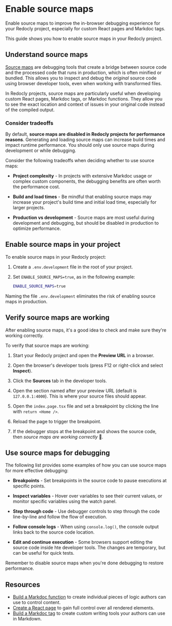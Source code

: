# Enable source maps

Enable source maps to improve the in-browser debugging experience for your Redocly project, especially for custom React pages and Markdoc tags.

This guide shows you how to enable source maps in your Redocly project.

## Understand source maps

[Source maps](https://web.dev/articles/source-maps) are debugging tools that create a bridge between source code and the processed code that runs in production, which is often minified or bundled.
This allows you to inspect and debug the _original_ source code using browser developer tools, even when working with transformed files.

In Redocly projects, source maps are particularly useful when developing custom React pages, Markdoc tags, or Markdoc functions.
They allow you to see the exact location and context of issues in your original code instead of the compiled output.

### Consider tradeoffs

By default, **source maps are disabled in Redocly projects for performance reasons**.
Generating and loading source maps can increase build times and impact runtime performance.
You should only use source maps during development or while debugging.

Consider the following tradeoffs when deciding whether to use source maps:

- **Project complexity** - In projects with extensive Markdoc usage or complex custom components, the debugging benefits are often worth the performance cost.

- **Build and load times** - Be mindful that enabling source maps may increase your project's build time and initial load time, especially for larger projects.

- **Production vs development** - Source maps are most useful during development and debugging, but should be disabled in production to optimize performance.

## Enable source maps in your project

To enable source maps in your Redocly project:

1. Create a `.env.development` file in the root of your project.

1. Set `ENABLE_SOURCE_MAPS=true`, as in the following example:

    ```bash {% title=".env.development" %}
    ENABLE_SOURCE_MAPS=true
    ```

Naming the file `.env.development` eliminates the risk of enabling source maps in production.

## Verify source maps are working

After enabling source maps, it's a good idea to check and make sure they're working correctly.

To verify that source maps are working:

1. Start your Redocly project and open the **Preview URL** in a browser.

1. Open the browser's developer tools (press F12 or right-click and select **Inspect**).

1. Click the **Sources** tab in the developer tools.

1. Open the section named after your preview URL (default is `127.0.0.1:4000`). This is where your source files should appear.

1. Open the `index.page.tsx` file and set a breakpoint by clicking the line with `return <Home />`.

1. Reload the page to trigger the breakpoint.

1. If the debugger stops at the breakpoint and shows the source code, then _source maps are working correctly_ 🎉.

## Use source maps for debugging

The following list provides some examples of how you can use source maps for more effective debugging:

- **Breakpoints** - Set breakpoints in the source code to pause executions at specific points.

- **Inspect variables** - Hover over variables to see their current values, or monitor specific variables using the watch panel.

- **Step through code** - Use debugger controls to step through the code line-by-line and follow the flow of execution.

- **Follow console logs** - When using `console.log()`, the console output links back to the source code location.

- **Edit and continue execution** - Some browsers support editing the source code inside hte developer tools. The changes are temporary, but can be useful for quick tests.

Remember to disable source maps when you're done debugging to restore performance.

## Resources

- [Build a Markdoc function](../tutorials/build-custom-function.md) to create individual pieces of logic authors can use to control content.
- [Create a React page](./create-react-page.md) to gain full control over all rendered elements.
- [Build a Markdoc tag](../tutorials/build-markdoc-tags.md) to create custom writing tools your authors can use in Markdown.